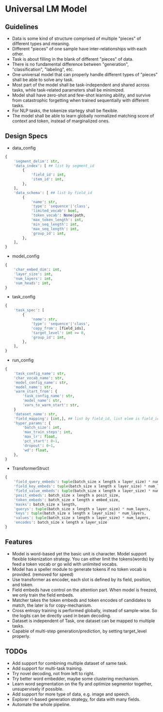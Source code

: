 
# Universal LM Model

## Guidelines
* Data is some kind of structure comprised of multiple "pieces" of different types and meaning.
* Different "pieces" of one sample have inter-relationships with each other.
* Task is about filling in the blank of different "pieces" of data.
* There is no fundamental difference between "generation", "classification", "labeling", etc.
* One universal model that can properly handle different types of "pieces" shall be able to solve any task.
* Most part of the model shall be task-independent and shared across tasks, while task-related parameters shall be minimized.
* Model shall have zero-shot and few-shot learning ability, and survive from catastrophic forgetting when trained sequentially with different tasks.
* For NLP tasks, the tokenize startegy shall be flexible.
* The model shall be able to learn globally normalized matching score of context and token, instead of marginalized ones.

## Design Specs
* data_config
```python
{
    'segment_delim': str,
    'data_index': [ ## list by segment_id
        {
            'field_id': int,
            'item_id': int,
        },
    ],
    'data_schema': [ ## list by field_id
        {
            'name': str,
            'type': 'sequence'|'class',
            'limited_vocab': bool,
            'token_vocab': None|path,
            'max_token_length': int,
            'min_seq_length': int,
            'max_seq_length': int,
            'group_id': int,
        },
    ],
}
```
* model_config
```python
{
    'char_embed_dim': int,
    'layer_size': int,
    'num_layers': int,
    'num_heads': int,
}
```
* task_config
```python
{
    'task_spec': [
        {
            'name': str,
            'type': 'sequence'|'class',
            'copy_from': [field_ids],
            'target_level': int >= 0,
            'group_id': int,
        },
    ],
}
```
* run_config
```python
{
    'task_config_name': str,
    'char_vocab_name': str,
    'model_config_name': str,
    'model_name': str,
    'warm_start_from': {
        'task_config_name': str,
        'model_name': str,
        'vars_to_warm_start': str,
    }
    'dataset_name': str,
    'field_mapping': [int,], ## list by field_id, list elem is field_id of dataset
    'hyper_params': {
        'batch_size': int,
        'max_train_steps': int,
        'max_lr': float,
        'pct_start': 0~1,
        'dropout': 0~1,
        'wd': float,
    },
}
```
* TransformerStruct
```python
{
    'field_query_embeds': tuple(batch_size x length x layer_size) * num_layers,
    'field_key_embeds': tuple(batch_size x length x layer_size) * num_layers,
    'field_value_embeds': tuple(batch_size x length x layer_size) * num_layers,
    'posit_embeds': batch_size x length x posit_size,
    'token_embeds': batch_size x length x embed_size,
    'masks': batch_size x length,
    'querys': tuple(batch_size x length x layer_size) * num_layers,
    'keys': tuple(batch_size x length x layer_size) * num_layers,
    'values': tuple(batch_size x length x layer_size) * num_layers,
    'encodes': batch_size x length x layer_size
}
```

## Features
* Model is word-based yet the basic unit is character. Model support flexible tokenization strategy. You can either limit the tokens(words) by feed a token vocab or go wild with unlimited vocabs.
* Model has a speller module to generate tokens if no token vocab is provided. (removed for speed)
* Use transformer as encoder, each slot is defined by its field, position, and token.
* Field embeds have control on the attention part. When model is freezed, we only train the field embeds.
* Matcher takes the token embeds and token encodes of candidates to match, the later is for copy-mechanism.
* Cross entropy training is performed globally, instead of sample-wise. So the logits can be directly used in beam decoding.
* Dataset is independent of Task, one dataset can be mapped to multiple tasks.
* Capable of multi-step generation/prediction, by setting target_level properly.

## TODOs
* Add support for combining multiple dataset of same task.
* Add support for multi-task training.
* Try novel decoding, not from left to right.
* Try better word embedder, maybe some clustering mechanism.
* Learn word segmentation on the fly and optimize segmentor together, unsupervisely if possible.
* Add support for more type of data, e.g. image and speech.
* Explorer rl-based generation strategy, for data with many fields.
* Automate the whole pipeline.
